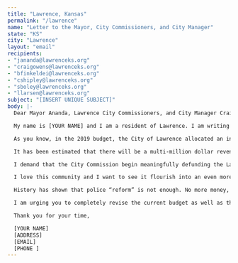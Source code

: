 ```yaml
---
title: "Lawrence, Kansas"
permalink: "/lawrence"
name: "Letter to the Mayor, City Commissioners, and City Manager"
state: "KS"
city: "Lawrence"
layout: "email"
recipients:
- "jananda@lawrenceks.org"
- "craigowens@lawrenceks.org"
- "bfinkeldei@lawrenceks.org"
- "cshipley@lawrenceks.org"
- "sboley@lawrenceks.org"
- "llarsen@lawrenceks.org"
subject: "[INSERT UNIQUE SUBJECT]"
body: |-
  Dear Mayor Ananda, Lawrence City Commissioners, and City Manager Craig Owens,

  My name is [YOUR NAME] and I am a resident of Lawrence. I am writing to demand that the Lawrence City Commission adopt a city budget that prioritizes community well-being, and redirects funding away from the police.

  As you know, in the 2019 budget, the City of Lawrence allocated an increase of over 2 million dollars to fund the Lawrence Police Department. In the 2020 budget, the City of Lawrence increased the Police Department budget another 2.5 million dollars, equating to an inordinate 33.35% of our city’s total taxpayer funded budget at over 27 million dollars. This is compared to just 1.34% of our city budget allocated to Public Health, and 10% of our budget allocated to Municipal Services & Operations.

  It has been estimated that there will be a multi-million dollar revenue loss in our city due to the Coronavirus pandemic, and the state of Kansas is facing a 1.3 billion dollar budget shortfall. The Lawrence Community Shelter, and vital community organizations like Just Food and the Willow Domestic Violence Center, both of whom received only 16,000 dollars combined in the 2020 budget. These organizations were underfunded even before the pandemic increased their usage. The city must recoup some of these badly-needed funds by decreasing the police budget.

  I demand that the City Commission begin meaningfully defunding the Lawrence Police Department and reallocating those funds to programs proven to more effectively promote a safe and equitable community. We need funding for community-based mental health services, substance abuse treatment services, and affordable housing programs, not police.

  I love this community and I want to see it flourish into an even more prosperous one. I demand a budget that reflects the actual needs of Lawrence residents and works to improve the wellbeing of everyone who calls Lawrence home.

  History has shown that police “reform” is not enough. No more money, and most importantly, no more lives must be lost to police. We must take a hard look at the way the current system in place fails to serve&#151;and in fact actively harms&#151;our community, and come together to reimagine the role of police in our city.

  I am urging you to completely revise the current budget as well as the 2021 budget, and to invest our taxpayer money back into the people, not in the police. We trust that you will do the right thing for us, because we put our trust in you when we elected you to serve us. This is a moment for you to step up and show Lawrence that you care for our community.

  Thank you for your time,

  [YOUR NAME]
  [ADDRESS]
  [EMAIL]
  [PHONE ]
---
```


